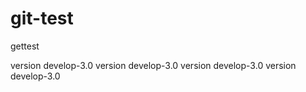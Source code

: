 # git-test
gettest




version develop-3.0 version develop-3.0
version develop-3.0 version develop-3.0
